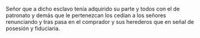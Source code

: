 Señor que a dicho esclavo tenía adquirido su parte y todos con el de patronato y demás que le pertenezcan los cedían a los señores renunciando y tras pasa en el comprador y sus herederos que en señal de posesión y fiduciaria.